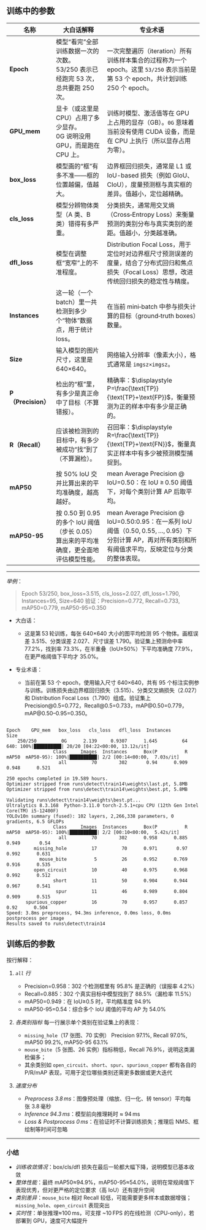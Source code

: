 

## 训练中的参数


| 名称               | 大白话解释                                                  | 专业术语                                                                                                         |
| ---------------- | ------------------------------------------------------ | ------------------------------------------------------------------------------------------------------------ |
| **Epoch**        | 模型“看完”全部训练数据一次的次数。<br>53/250 表示已经跑完 53 次，总共要跑 250 次。   | 一次完整遍历（iteration）所有训练样本集合的过程称为一个 epoch。这里 `53/250` 表示当前是第 53 个 epoch，共计划训练 250 个 epoch。                      |
| **GPU\_mem**     | 显卡（或这里是 CPU）占用了多少显存。<br>0G 说明没用 GPU，而是跑在 CPU 上。        | 训练时模型、激活值等在 GPU 上占用的显存（GB）。`0G` 意味着当前没有使用 CUDA 设备，而是在 CPU 上执行（所以显存占用为零）。                                     |
| **box\_loss**    | 模型画的“框”有多不准——框的位置越偏，值越大。                               | 边界框回归损失，通常是 L1 或 IoU-based 损失（例如 GIoU、CIoU），度量预测框与真实框的差异。值越小，定位越精确。                                          |
| **cls\_loss**    | 模型分辨物体类型（A 类、B 类）错得有多严重。                               | 分类损失，通常用交叉熵（Cross‐Entropy Loss）来衡量预测的类别分布与真实类别的差距。值越小，分类越准确。                                                 |
| **dfl\_loss**    | 模型在调整框“宽窄”上的不准程度。                                      | Distribution Focal Loss，用于定位时对边界框尺寸预测误差的度量，结合了分布式回归和焦点损失（Focal Loss）思想，改进传统回归损失的稳定性与精度。                      |
| **Instances**    | 这一轮（一个 batch）里一共检测到多少个“物体”数据点，用于统计 loss。               | 在当前 mini‑batch 中参与损失计算的目标（ground‐truth boxes）数量。                                                             |
| **Size**         | 输入模型的图片尺寸，这里是 640×640。                                 | 网络输入分辨率（像素大小），格式通常是 `imgsz×imgsz`。                                                                           |
| **P（Precision）** | 检出的“框”里，有多少是真正命中了目标（不算错报）。                             | 精确率：\$\displaystyle P=\frac{\text{TP}}{\text{TP}+\text{FP}}\$，衡量预测为正的样本中有多少是正确的。                             |
| **R（Recall）**    | 应该被检测到的目标中，有多少被成功“找”到了（不算漏检）。                          | 召回率：\$\displaystyle R=\frac{\text{TP}}{\text{TP}+\text{FN}}\$，衡量真实正样本中有多少被预测模型捕捉到。                           |
| **mAP50**        | 按 50% IoU 交并比算出来的平均准确度，越高越好。                           | mean Average Precision @ IoU=0.50：在 IoU ≥ 0.50 阈值下，对每个类别计算 AP 后取平均。                                          |
| **mAP50-95**     | 按 0.50 到 0.95 的多个 IoU 阈值（步长 0.05）算出来的平均准确度，更全面地评估模型性能。 | mean Average Precision @ IoU=0.50:0.95：在一系列 IoU 阈值（0.50, 0.55, …, 0.95）下分别计算 AP，再对所有类别和所有阈值求平均，反映定位与分类的整体表现。 |


---

*举例*：

> Epoch 53/250, box\_loss=3.515, cls\_loss=2.027, dfl\_loss=1.790, Instances=95, Size=640
> 验证：Precision=0.772, Recall=0.733, mAP50=0.779, mAP50-95=0.350

* 大白话：

  * 这是第 53 轮训练，每张 640×640 大小的图平均检测 95 个物体。画框误差 3.515、分类误差 2.027、尺寸误差 1.790。验证集上预测命中率 77.2%，找到率 73.3%，在半重叠（IoU≥50%）下平均准确度 77.9%，在更严格阈值下平均才 35.0%。

* 专业术语：

  * 当前在第 53 个 epoch，使用输入尺寸 640×640，共有 95 个标注实例参与训练。训练损失由边界框回归损失（3.515）、分类交叉熵损失（2.027）和 Distribution Focal Loss（1.790）组成。验证集上 Precision\@0.5=0.772，Recall\@0.5=0.733，mAP\@0.50=0.779，mAP\@0.50–0.95=0.350。




```shell

Epoch    GPU_mem   box_loss   cls_loss   dfl_loss  Instances       Size
    250/250         0G      2.139     0.9307      1.645         64        640: 100%|██████████| 20/20 [04:22<00:00, 13.12s/it]
                 Class     Images  Instances      Box(P          R      mAP50  mAP50-95): 100%|██████████| 2/2 [00:14<00:00,  7.03s/it]
                   all         70        302       0.94      0.909      0.948      0.521

250 epochs completed in 19.589 hours.
Optimizer stripped from runs\detect\train14\weights\last.pt, 5.8MB
Optimizer stripped from runs\detect\train14\weights\best.pt, 5.8MB

Validating runs\detect\train14\weights\best.pt...
Ultralytics 8.3.168  Python-3.11.0 torch-2.5.1+cpu CPU (12th Gen Intel Core(TM) i5-12400F)
YOLOv10n summary (fused): 102 layers, 2,266,338 parameters, 0 gradients, 6.5 GFLOPs
                 Class     Images  Instances      Box(P          R      mAP50  mAP50-95): 100%|██████████| 2/2 [00:10<00:00,  5.42s/it]
                   all         70        302      0.958      0.885      0.949       0.54
          missing_hole         17         70      0.971       0.97      0.992      0.631
            mouse_bite          5         26      0.952      0.769      0.916      0.535
          open_circuit         10         40      0.975      0.968      0.992      0.512
                 short         11         50      0.904      0.944      0.967      0.541
                  spur         11         46      0.989      0.804      0.909      0.515
       spurious_copper         16         70      0.957      0.857       0.92      0.504
Speed: 3.8ms preprocess, 94.3ms inference, 0.0ms loss, 0.0ms postprocess per image
Results saved to runs\detect\train14

```


## 训练后的参数


按行解释：

1. *`all` 行*

   * Precision=0.958：302 个检测框里有 95.8% 是正确的（误报率 4.2%）
   * Recall=0.885：302 个真实目标中模型找到了 88.5%（漏检率 11.5%）
   * mAP50=0.949：在 IoU≥0.5 时，平均精准度 94.9%
   * mAP50-95=0.54：综合多个 IoU 阈值的平均 AP 为 54.0%

2. *各类别指标*
   每一行展示单个类别在验证集上的表现：

   * `missing_hole`（17 张图、70 实例） Precision 97.1%, Recall 97.0%, mAP50 99.2%, mAP50-95 63.1%
   * `mouse_bite`（5 张图、26 实例）指标稍低，Recall 76.9%，说明这类漏检偏多；
   * 其余类别如 `open_circuit`、`short`、`spur`、`spurious_copper` 都有各自的 P/R/mAP 表现，可用于定位哪些类别还需更多数据或更大迭代

3. *速度分布*

   * *Preprocess 3.8 ms*：图像预处理（缩放、归一化、转 tensor）平均每张 3.8 毫秒
   * *Inference 94.3 ms*：模型前向推理耗时 ≈ 94 ms
   * *Loss & Postprocess 0 ms*：在验证时不计算训练损失；推理后 NMS、框绘制等时间可忽略

---

### 小结

* *训练收敛情况*：box/cls/dfl 损失在最后一轮都大幅下降，说明模型已基本收敛
* *整体性能*：最终 mAP50≈94.9%，mAP50-95≈54.0%，说明在常规阈值下表现优秀，但对更严格的定位要求（高 IoU）还有提升空间
* *类别差异*：`mouse_bite` 相对 Recall 较低，可能需要更多样本或数据增强；`missing_hole`、`open_circuit` 表现突出
* *实时性*：单张推理≈100 ms，可支撑 \~10 FPS 的在线检测（CPU-only），若部署到 GPU，速度可大幅提升


